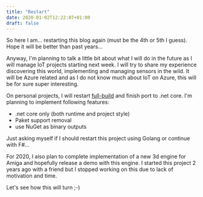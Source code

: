 ```yaml
---
title: "Restart"
date: 2020-01-02T12:22:07+01:00
draft: false
---
```


So here I am... restarting this blog again (must be the 4th or 5th I guess). Hope it will be better than past years...

Anyway, I'm planning to talk a little bit about what I will do in the future as I will manage IoT projects starting next week. I will try to share my experience discovering this world, implementing and managing sensors in the wild. It will be Azure related and as I do not know much about IoT on Azure, this will be for sure super interesting.

On personal projects, I will restart [full-build](https://www.full-build.io) and finish port to .net core. I'm planning to implement following features:
* .net core only (both runtime and project style)
* Paket support removal
* use NuGet as binary outputs

Just asking myself if I should restart this project using Golang or continue with F#...

For 2020, I also plan to complete implementation of a new 3d engine for Amiga and hopefully release a demo with this engine. I started this project 2 years ago with a friend but I stopped working on this due to lack of motivation and time.

Let's see how this will turn ;-)
